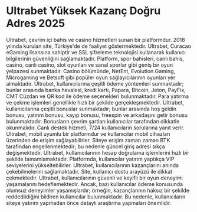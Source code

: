 # Ultrabet Yüksek Kazanç Doğru Adres 2025
Ultrabet, çevrim içi bahis ve casino hizmetleri sunan bir platformdur. 2018 yılında kurulan site, Türkiye'de de faaliyet göstermektedir. Ultrabet, Curacao eGaming lisansına sahiptir ve SSL şifreleme teknolojisi kullanarak kullanıcı bilgilerinin güvenliğini sağlamaktadır. Platform, spor bahisleri, canlı bahis, casino, canlı casino, slot oyunları ve sanal sporlar gibi geniş bir oyun yelpazesi sunmaktadır. Casino bölümünde, NetEnt, Evolution Gaming, Microgaming ve Betsoft gibi popüler oyun sağlayıcılarının oyunları yer almaktadır. Ultrabet, kullanıcılarına çeşitli ödeme yöntemleri sunmaktadır; bunlar arasında banka havalesi, kredi kartı, Papara, Bitcoin, Jeton, PayFix, CMT Cüzdan ve QR kod ile ödeme seçenekleri bulunmaktadır. Para yatırma ve çekme işlemleri genellikle hızlı bir şekilde gerçekleşmektedir. Ultrabet, kullanıcılarına çeşitli bonuslar sunmaktadır; bunlar arasında hoş geldin bonusu, yatırım bonusu, kayıp bonusu, freespin ve arkadaşını getir bonusu bulunmaktadır. Bonusların çevrim şartları kullanıcılar tarafından dikkatle okunmalıdır. Canlı destek hizmeti, 7/24 kullanıcıların sorularına yanıt verir. Ultrabet, mobil uyumlu bir platformdur ve kullanıcılar mobil cihazları üzerinden de erişim sağlayabilirler. Siteye erişim zaman zaman BTK tarafından engellenmektedir; bu nedenle güncel giriş adresi sıkça değişmektedir. Ultrabet, kullanıcılarının hesap doğrulama işlemlerini hızlı bir şekilde tamamlamaktadır. Platformda, kullanıcılar yatırım yaptıkça VIP seviyelerini yükseltebilirler. Ultrabet, kullanıcılarının kazançlarını anında çekebilmelerini sağlamaktadır. Site, kullanıcı dostu arayüzü ile dikkat çekmektedir. Ultrabet, kullanıcılarının güvenli ve keyifli bir oyun deneyimi yaşamalarını hedeflemektedir. Ancak, bazı kullanıcılar ödeme konusunda olumsuz deneyimler yaşamışlardır; örneğin, kazançlarının haksız bir şekilde reddedildiğini bildiren kullanıcılar bulunmaktadır. Bu nedenle, kullanıcıların siteye yatırım yapmadan önce detaylı araştırma yapmaları önemlidir.

